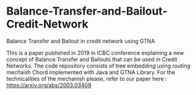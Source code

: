 # Balance-Transfer-and-Bailout-Credit-Network
Balance Transfer and Bailout in credit network using GTNA

This is a paper published in 2019 in ICBC conference explaining a new concept of Balance Transfer and Bailouts that can be used in Credit Networks.
The code repository consists of tree embedding using routing mechaish Chord implemented with Java and GTNA Library.
For the technicalities of the mechanish please, refer to our paper here : https://arxiv.org/abs/2003.03409

